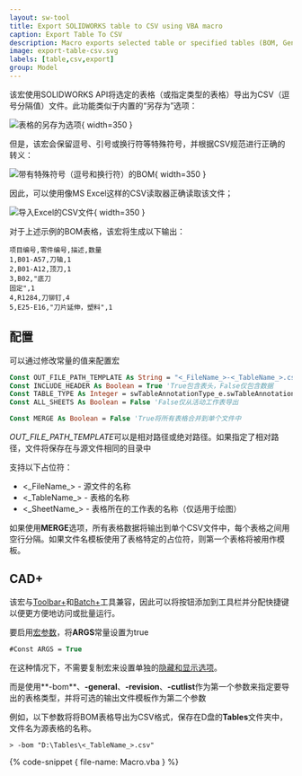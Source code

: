 ```yaml
---
layout: sw-tool
title: Export SOLIDWORKS table to CSV using VBA macro
caption: Export Table To CSV
description: Macro exports selected table or specified tables (BOM, General Table, Revision etc.) into CSV format allowing to export with or without header preserving the special symbols like comma (,) and new line symbol using VBA macro
image: export-table-csv.svg
labels: [table,csv,export]
group: Model
---
```

该宏使用SOLIDWORKS API将选定的表格（或指定类型的表格）导出为CSV（逗号分隔值）文件。此功能类似于内置的“另存为”选项：

![表格的另存为选项](bom-save-as.png){ width=350 }

但是，该宏会保留逗号、引号或换行符等特殊符号，并根据CSV规范进行正确的转义：

![带有特殊符号（逗号和换行符）的BOM](bom-table.png){ width=350 }

因此，可以使用像MS Excel这样的CSV读取器正确读取该文件；

![导入Excel的CSV文件](bom-table-csv-excel.png){ width=350 }

对于上述示例的BOM表格，该宏将生成以下输出：

~~~ csv
项目编号,零件编号,描述,数量
1,B01-A57,刀轴,1
2,B01-A12,顶刀,1
3,B02,"底刀
固定",1
4,R1284,刀铆钉,4
5,E25-E16,"刀片延伸，塑料",1
~~~

## 配置

可以通过修改常量的值来配置宏

~~~ vb
Const OUT_FILE_PATH_TEMPLATE As String = "<_FileName_>-<_TableName_>.csv" '将空字符串保存在模型文件夹中
Const INCLUDE_HEADER As Boolean = True 'True包含表头，False仅包含数据
Const TABLE_TYPE As Integer = swTableAnnotationType_e.swTableAnnotation_BillOfMaterials  '-1使用选定的表格或在swTableAnnotationType_e中定义的表格类型（例如swTableAnnotationType_e.swTableAnnotation_BillOfMaterials导出所有BOM表格）
Const ALL_SHEETS As Boolean = False 'False仅从活动工作表导出

Const MERGE As Boolean = False 'True将所有表格合并到单个文件中
~~~

*OUT_FILE_PATH_TEMPLATE*可以是相对路径或绝对路径。如果指定了相对路径，文件将保存在与源文件相同的目录中

支持以下占位符：

* <\_FileName\_> - 源文件的名称
* <\_TableName\_> - 表格的名称
* <\_SheetName\_> - 表格所在的工作表的名称（仅适用于绘图）

如果使用**MERGE**选项，所有表格数据将输出到单个CSV文件中，每个表格之间用空行分隔。如果文件名模板使用了表格特定的占位符，则第一个表格将被用作模板。

## CAD+

该宏与[Toolbar+](https://cadplus.xarial.com/toolbar/)和[Batch+](https://cadplus.xarial.com/batch/)工具兼容，因此可以将按钮添加到工具栏并分配快捷键以便更方便地访问或批量运行。

要启用[宏参数](https://cadplus.xarial.com/toolbar/configuration/arguments/)，将**ARGS**常量设置为true

~~~ vb
#Const ARGS = True
~~~

在这种情况下，不需要复制宏来设置单独的[隐藏和显示选项](#configuration)。

而是使用**-bom**、**-general**、**-revision**、**-cutlist**作为第一个参数来指定要导出的表格类型，并将可选的输出文件模板作为第二个参数

例如，以下参数将将BOM表格导出为CSV格式，保存在D盘的**Tables**文件夹中，文件名为源表格的名称。

~~~
> -bom "D:\Tables\<_TableName_>.csv"
~~~

{% code-snippet { file-name: Macro.vba } %}
